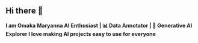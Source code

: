 ## Hi there 👋

**I am Omaka Maryanna  AI Enthusiast | 📊 Data Annotator | 🤖 Generative AI Explorer
 I love making AI projects easy to use for everyone** 
